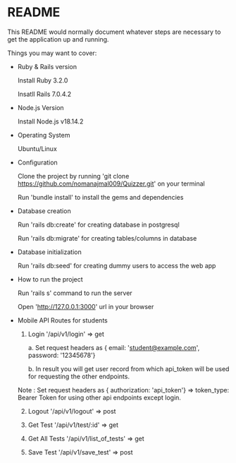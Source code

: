 # README

This README would normally document whatever steps are necessary to get the
application up and running.

Things you may want to cover:

* Ruby & Rails version

    Install Ruby 3.2.0

    Insatll Rails 7.0.4.2

* Node.js Version

    Install Node.js v18.14.2

* Operating System

    Ubuntu/Linux

* Configuration

    Clone the project by running 'git clone https://github.com/nomanajmal009/Quizzer.git' on your terminal

    Run 'bundle install' to install the gems and dependencies

* Database creation

    Run 'rails db:create' for creating database in postgresql

    Run 'rails db:migrate' for creating tables/columns in database

* Database initialization

    Run 'rails db:seed' for creating dummy users to access the web app

* How to run the project

    Run 'rails s' command to run the server

    Open 'http://127.0.0.1:3000' url in your browser

* Mobile API Routes for students

    1. Login  '/api/v1/login' => get

        a. Set request headers as { email: 'student@example.com', password: '12345678'} 

        b. In result you will get user record from which api_token will be used for requesting the other endpoints.

    Note : Set request headers as { authorization: 'api_token'} => token_type: Bearer Token
    for using other api endpoints except login.

    2. Logout '/api/v1/logout' => post

    3. Get Test '/api/v1/test/:id' => get

    4. Get All Tests '/api/v1/list_of_tests' => get

    5. Save Test '/api/v1/save_test' => post

